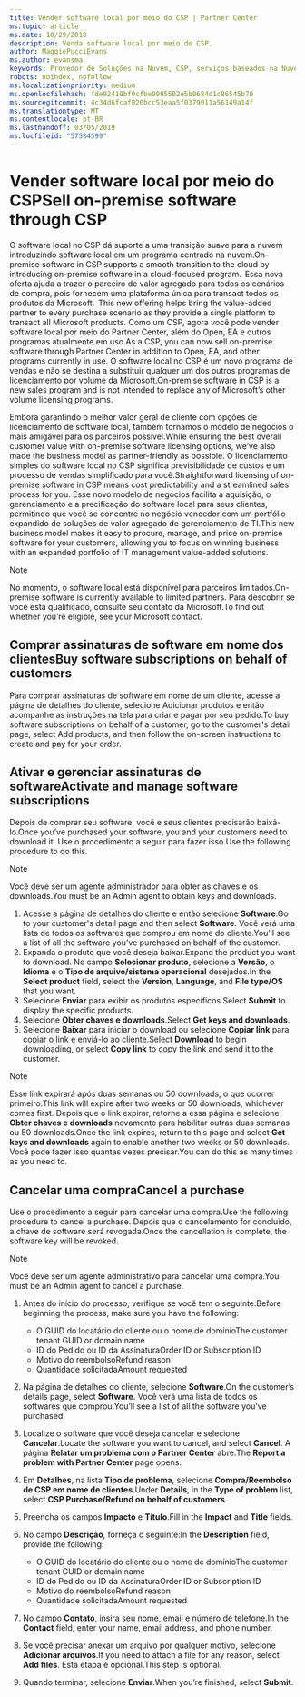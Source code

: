 ```yaml
---
title: Vender software local por meio do CSP | Partner Center
ms.topic: article
ms.date: 10/29/2018
description: Venda software local por meio do CSP.
author: MaggiePucciEvans
ms.author: evansma
keywords: Provedor de Soluções na Nuvem, CSP, serviços baseados na Nuvem, Azure, Office 365, Dynamics, parceiro CSP, vender no CSP, parceiro direto, parceiro CSP direto, revendedor CSP indireto, CSP direto, CSP indireto, modelo direto, modelo indireto, revendedor indireto, provedor indireto, provedor, distribuidor, programa provedor de soluções na nuvem
robots: noindex, nofollow
ms.localizationpriority: medium
ms.openlocfilehash: fde92419bf0cfbe0095502e5b0684d1c86545b70
ms.sourcegitcommit: 4c34d6fcaf020bcc53eaa5f0379011a56149a14f
ms.translationtype: MT
ms.contentlocale: pt-BR
ms.lasthandoff: 03/05/2019
ms.locfileid: "57584599"
---
```

# <a name="sell-on-premise-software-through-csp"></a><span data-ttu-id="46749-104">Vender software local por meio do CSP</span><span class="sxs-lookup"><span data-stu-id="46749-104">Sell on-premise software through CSP</span></span>

<span data-ttu-id="46749-105">O software local no CSP dá suporte a uma transição suave para a nuvem introduzindo software local em um programa centrado na nuvem.</span><span class="sxs-lookup"><span data-stu-id="46749-105">On-premise software in CSP supports a smooth transition to the cloud by introducing on-premise software in a cloud-focused program.</span></span><span data-ttu-id="46749-106">  Essa nova oferta ajuda a trazer o parceiro de valor agregado para todos os cenários de compra, pois fornecem uma plataforma única para transact todos os produtos da Microsoft.</span><span class="sxs-lookup"><span data-stu-id="46749-106">  This new offering helps bring the value-added partner to every purchase scenario as they provide a single platform to transact all Microsoft products.</span></span> <span data-ttu-id="46749-107">Como um CSP, agora você pode vender software local por meio do Partner Center, além do Open, EA e outros programas atualmente em uso.</span><span class="sxs-lookup"><span data-stu-id="46749-107">As a CSP, you can now sell on-premise software through Partner Center in addition to Open, EA, and other programs currently in use.</span></span> <span data-ttu-id="46749-108">O software local no CSP é um novo programa de vendas e não se destina a substituir qualquer um dos outros programas de licenciamento por volume da Microsoft.</span><span class="sxs-lookup"><span data-stu-id="46749-108">On-premise software in CSP is a new sales program and is not intended to replace any of Microsoft’s other volume licensing programs.</span></span> 
 
<span data-ttu-id="46749-109">Embora garantindo o melhor valor geral de cliente com opções de licenciamento de software local, também tornamos o modelo de negócios o mais amigável para os parceiros possível.</span><span class="sxs-lookup"><span data-stu-id="46749-109">While ensuring the best overall customer value with on-premise software licensing options, we’ve also made the business model as partner-friendly as possible.</span></span> <span data-ttu-id="46749-110">O licenciamento simples do software local no CSP significa previsibilidade de custos e um processo de vendas simplificado para você.</span><span class="sxs-lookup"><span data-stu-id="46749-110">Straightforward licensing of on-premise software in CSP means cost predictability and a streamlined sales process for you.</span></span> <span data-ttu-id="46749-111">Esse novo modelo de negócios facilita a aquisição, o gerenciamento e a precificação do software local para seus clientes, permitindo que você se concentre no negócio vencedor com um portfólio expandido de soluções de valor agregado de gerenciamento de TI.</span><span class="sxs-lookup"><span data-stu-id="46749-111">This new business model makes it easy to procure, manage, and price on-premise software for your customers, allowing you to focus on winning business with an expanded portfolio of IT management value-added solutions.</span></span> 

>[!NOTE]
><span data-ttu-id="46749-112">No momento, o software local está disponível para parceiros limitados.</span><span class="sxs-lookup"><span data-stu-id="46749-112">On-premise software is currently available to limited partners.</span></span> <span data-ttu-id="46749-113">Para descobrir se você está qualificado, consulte seu contato da Microsoft.</span><span class="sxs-lookup"><span data-stu-id="46749-113">To find out whether you’re eligible, see your Microsoft contact.</span></span> 


## <a name="buy-software-subscriptions-on-behalf-of-customers"></a><span data-ttu-id="46749-114">Comprar assinaturas de software em nome dos clientes</span><span class="sxs-lookup"><span data-stu-id="46749-114">Buy software subscriptions on behalf of customers</span></span>

<span data-ttu-id="46749-115">Para comprar assinaturas de software em nome de um cliente, acesse a página de detalhes do cliente, selecione Adicionar produtos e então acompanhe as instruções na tela para criar e pagar por seu pedido.</span><span class="sxs-lookup"><span data-stu-id="46749-115">To buy software subscriptions on behalf of a customer, go to the customer's detail page, select Add products, and then follow the on-screen instructions to create and pay for your order.</span></span>

## <a name="activate-and-manage-software-subscriptions"></a><span data-ttu-id="46749-116">Ativar e gerenciar assinaturas de software</span><span class="sxs-lookup"><span data-stu-id="46749-116">Activate and manage software subscriptions</span></span>

<span data-ttu-id="46749-117">Depois de comprar seu software, você e seus clientes precisarão baixá-lo.</span><span class="sxs-lookup"><span data-stu-id="46749-117">Once you’ve purchased your software, you and your customers need to download it.</span></span> <span data-ttu-id="46749-118">Use o procedimento a seguir para fazer isso.</span><span class="sxs-lookup"><span data-stu-id="46749-118">Use the following procedure to do this.</span></span> 

>[!NOTE]
><span data-ttu-id="46749-119">Você deve ser um agente administrador para obter as chaves e os downloads.</span><span class="sxs-lookup"><span data-stu-id="46749-119">You must be an Admin agent to obtain keys and downloads.</span></span> 

1. <span data-ttu-id="46749-120">Acesse a página de detalhes do cliente e então selecione **Software**.</span><span class="sxs-lookup"><span data-stu-id="46749-120">Go to your customer's detail page and then select **Software**.</span></span> <span data-ttu-id="46749-121">Você verá uma lista de todos os softwares que comprou em nome do cliente.</span><span class="sxs-lookup"><span data-stu-id="46749-121">You’ll see a list of all the software you’ve purchased on behalf of the customer.</span></span> 
2.  <span data-ttu-id="46749-122">Expanda o produto que você deseja baixar.</span><span class="sxs-lookup"><span data-stu-id="46749-122">Expand the product you want to download.</span></span> <span data-ttu-id="46749-123">No campo **Selecionar produto**, selecione a **Versão**, o **Idioma** e o **Tipo de arquivo/sistema operacional** desejados.</span><span class="sxs-lookup"><span data-stu-id="46749-123">In the **Select product** field, select the **Version**, **Language**, and **File type/OS** that you want.</span></span> 
3.  <span data-ttu-id="46749-124">Selecione **Enviar** para exibir os produtos específicos.</span><span class="sxs-lookup"><span data-stu-id="46749-124">Select **Submit** to display the specific products.</span></span> 
4.  <span data-ttu-id="46749-125">Selecione **Obter chaves e downloads**.</span><span class="sxs-lookup"><span data-stu-id="46749-125">Select **Get keys and downloads**.</span></span> 
5.  <span data-ttu-id="46749-126">Selecione **Baixar** para iniciar o download ou selecione **Copiar link** para copiar o link e enviá-lo ao cliente.</span><span class="sxs-lookup"><span data-stu-id="46749-126">Select **Download** to begin downloading, or select **Copy link** to copy the link and send it to the customer.</span></span> 

>[!NOTE]
><span data-ttu-id="46749-127">Esse link expirará após duas semanas ou 50 downloads, o que ocorrer primeiro.</span><span class="sxs-lookup"><span data-stu-id="46749-127">This link will expire after two weeks or 50 downloads, whichever comes first.</span></span> <span data-ttu-id="46749-128">Depois que o link expirar, retorne a essa página e selecione **Obter chaves e downloads** novamente para habilitar outras duas semanas ou 50 downloads.</span><span class="sxs-lookup"><span data-stu-id="46749-128">Once the link expires, return to this page and select **Get keys and downloads** again to enable another two weeks or 50 downloads.</span></span> <span data-ttu-id="46749-129">Você pode fazer isso quantas vezes precisar.</span><span class="sxs-lookup"><span data-stu-id="46749-129">You can do this as many times as you need to.</span></span> 


## <a name="cancel-a-purchase"></a><span data-ttu-id="46749-130">Cancelar uma compra</span><span class="sxs-lookup"><span data-stu-id="46749-130">Cancel a purchase</span></span>
<span data-ttu-id="46749-131">Use o procedimento a seguir para cancelar uma compra.</span><span class="sxs-lookup"><span data-stu-id="46749-131">Use the following procedure to cancel a purchase.</span></span> <span data-ttu-id="46749-132">Depois que o cancelamento for concluído, a chave de software será revogada.</span><span class="sxs-lookup"><span data-stu-id="46749-132">Once the cancellation is complete, the software key will be revoked.</span></span> 

>[!NOTE]
><span data-ttu-id="46749-133">Você deve ser um agente administrativo para cancelar uma compra.</span><span class="sxs-lookup"><span data-stu-id="46749-133">You must be an Admin agent to cancel a purchase.</span></span> 

1.  <span data-ttu-id="46749-134">Antes do início do processo, verifique se você tem o seguinte:</span><span class="sxs-lookup"><span data-stu-id="46749-134">Before beginning the process, make sure you have the following:</span></span> 
    -   <span data-ttu-id="46749-135">O GUID do locatário do cliente ou o nome de domínio</span><span class="sxs-lookup"><span data-stu-id="46749-135">The customer tenant GUID or domain name</span></span>
    -   <span data-ttu-id="46749-136">ID do Pedido ou ID da Assinatura</span><span class="sxs-lookup"><span data-stu-id="46749-136">Order ID or Subscription ID</span></span>
    -   <span data-ttu-id="46749-137">Motivo do reembolso</span><span class="sxs-lookup"><span data-stu-id="46749-137">Refund reason</span></span>
    -   <span data-ttu-id="46749-138">Quantidade solicitada</span><span class="sxs-lookup"><span data-stu-id="46749-138">Amount requested</span></span>

2.  <span data-ttu-id="46749-139">Na página de detalhes do cliente, selecione **Software**.</span><span class="sxs-lookup"><span data-stu-id="46749-139">On the customer’s details page, select **Software**.</span></span> <span data-ttu-id="46749-140">Você verá uma lista de todos os softwares que comprou.</span><span class="sxs-lookup"><span data-stu-id="46749-140">You’ll see a list of all the software you’ve purchased.</span></span> 

3.  <span data-ttu-id="46749-141">Localize o software que você deseja cancelar e selecione **Cancelar**.</span><span class="sxs-lookup"><span data-stu-id="46749-141">Locate the software you want to cancel, and select **Cancel**.</span></span> <span data-ttu-id="46749-142">A página **Relatar um problema com o Partner Center** abre.</span><span class="sxs-lookup"><span data-stu-id="46749-142">The **Report a problem with Partner Center** page opens.</span></span> 

4.  <span data-ttu-id="46749-143">Em **Detalhes**, na lista **Tipo de problema**, selecione **Compra/Reembolso de CSP em nome de clientes**.</span><span class="sxs-lookup"><span data-stu-id="46749-143">Under **Details**, in the **Type of problem** list, select **CSP Purchase/Refund on behalf of customers**.</span></span>

5.  <span data-ttu-id="46749-144">Preencha os campos **Impacto** e **Título**.</span><span class="sxs-lookup"><span data-stu-id="46749-144">Fill in the **Impact** and **Title** fields.</span></span> 

6.  <span data-ttu-id="46749-145">No campo **Descrição**, forneça o seguinte:</span><span class="sxs-lookup"><span data-stu-id="46749-145">In the **Description** field, provide the following:</span></span> 
    -   <span data-ttu-id="46749-146">O GUID do locatário do cliente ou o nome de domínio</span><span class="sxs-lookup"><span data-stu-id="46749-146">The customer tenant GUID or domain name</span></span>
    -   <span data-ttu-id="46749-147">ID do Pedido ou ID da Assinatura</span><span class="sxs-lookup"><span data-stu-id="46749-147">Order ID or Subscription ID</span></span>
    -   <span data-ttu-id="46749-148">Motivo do reembolso</span><span class="sxs-lookup"><span data-stu-id="46749-148">Refund reason</span></span>
    -   <span data-ttu-id="46749-149">Quantidade solicitada</span><span class="sxs-lookup"><span data-stu-id="46749-149">Amount requested</span></span>

7.  <span data-ttu-id="46749-150">No campo **Contato**, insira seu nome, email e número de telefone.</span><span class="sxs-lookup"><span data-stu-id="46749-150">In the **Contact** field, enter your name, email address, and phone number.</span></span> 

8.  <span data-ttu-id="46749-151">Se você precisar anexar um arquivo por qualquer motivo, selecione **Adicionar arquivos**.</span><span class="sxs-lookup"><span data-stu-id="46749-151">If you need to attach a file for any reason, select **Add files**.</span></span> <span data-ttu-id="46749-152">Esta etapa é opcional.</span><span class="sxs-lookup"><span data-stu-id="46749-152">This step is optional.</span></span> 

9.  <span data-ttu-id="46749-153">Quando terminar, selecione **Enviar**.</span><span class="sxs-lookup"><span data-stu-id="46749-153">When you’re finished, select **Submit**.</span></span>